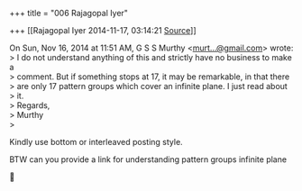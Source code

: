 +++
title = "006 Rajagopal Iyer"

+++
[[Rajagopal Iyer	2014-11-17, 03:14:21 [Source](https://groups.google.com/g/samskrita/c/Kb6ghZ6tKfw)]]



On Sun, Nov 16, 2014 at 11:51 AM, G S S Murthy \<[murt...@gmail.com]()\> wrote:  
\> I do not understand anything of this and strictly have no business to make a  
\> comment. But if something stops at 17, it may be remarkable, in that there  
\> are only 17 pattern groups which cover an infinite plane. I just read about  
\> it.  
\> Regards,  
\> Murthy  
\>  
  
  

Kindly use bottom or interleaved posting style.  
  
BTW can you provide a link for understanding pattern groups infinite plane  



